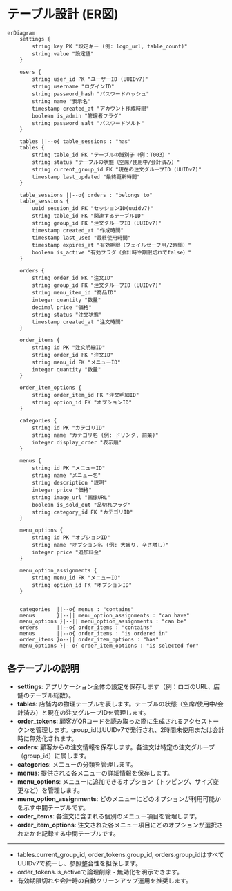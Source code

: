 # テーブル設計 (ER図)

```mermaid
erDiagram
    settings {
        string key PK "設定キー (例: logo_url, table_count)"
        string value "設定値"
    }
    
    users {
        string user_id PK "ユーザーID (UUIDv7)"
        string username "ログインID"
        string password_hash "パスワードハッシュ"
        string name "表示名"
        timestamp created_at "アカウント作成時間"
        boolean is_admin "管理者フラグ"
        string password_salt "パスワードソルト"
    }

    tables ||--o{ table_sessions : "has"
    tables {
        string table_id PK "テーブルの識別子（例：T003）"
        string status "テーブルの状態（空席/使用中/会計済み）"
        string current_group_id FK "現在の注文グループID (UUIDv7)"
        timestamp last_updated "最終更新時間"
    }

    table_sessions ||--o{ orders : "belongs to"
    table_sessions {
        uuid session_id PK "セッションID(uuidv7)"
        string table_id FK "関連するテーブルID"
        string group_id FK "注文グループID (UUIDv7)"
        timestamp created_at "作成時間"
        timestamp last_used "最終使用時間"
        timestamp expires_at "有効期限（フェイルセーフ用/2時間）"
        boolean is_active "有効フラグ（会計時や期限切れでfalse）"
    }
    
    orders {
        string order_id PK "注文ID"
        string group_id FK "注文グループID (UUIDv7)"
        string menu_item_id "商品ID"
        integer quantity "数量"
        decimal price "価格"
        string status "注文状態"
        timestamp created_at "注文時間"
    }

    order_items {
        string id PK "注文明細ID"
        string order_id FK "注文ID"
        string menu_id FK "メニューID"
        integer quantity "数量"
    }

    order_item_options {
        string order_item_id FK "注文明細ID"
        string option_id FK "オプションID"
    }

    categories {
        string id PK "カテゴリID"
        string name "カテゴリ名 (例: ドリンク, 前菜)"
        integer display_order "表示順"
    }

    menus {
        string id PK "メニューID"
        string name "メニュー名"
        string description "説明"
        integer price "価格"
        string image_url "画像URL"
        boolean is_sold_out "品切れフラグ"
        string category_id FK "カテゴリID"
    }

    menu_options {
        string id PK "オプションID"
        string name "オプション名 (例: 大盛り, 辛さ増し)"
        integer price "追加料金"
    }

    menu_option_assignments {
        string menu_id FK "メニューID"
        string option_id FK "オプションID"
    }


    categories  ||--o{ menus : "contains"
    menus       }|--|| menu_option_assignments : "can have"
    menu_options }|--|| menu_option_assignments : "can be"
    orders      ||--o{ order_items : "contains"
    menus       ||--o{ order_items : "is ordered in"
    order_items }o--|| order_item_options : "has"
    menu_options }|--o{ order_item_options : "is selected for"
```

## 各テーブルの説明

- **settings**: アプリケーション全体の設定を保存します（例：ロゴのURL、店舗のテーブル総数）。
- **tables**: 店舗内の物理テーブルを表します。テーブルの状態（空席/使用中/会計済み）と現在の注文グループIDを管理します。
- **order_tokens**: 顧客がQRコードを読み取った際に生成されるアクセストークンを管理します。group_idはUUIDv7で発行され、2時間未使用または会計時に無効化されます。
- **orders**: 顧客からの注文情報を保存します。各注文は特定の注文グループ（group_id）に属します。
- **categories**: メニューの分類を管理します。
- **menus**: 提供される各メニューの詳細情報を保存します。
- **menu_options**: メニューに追加できるオプション（トッピング、サイズ変更など）を管理します。
- **menu_option_assignments**: どのメニューにどのオプションが利用可能かを示す中間テーブルです。
- **order_items**: 各注文に含まれる個別のメニュー項目を管理します。
- **order_item_options**: 注文された各メニュー項目にどのオプションが選択されたかを記録する中間テーブルです。

---

- tables.current_group_id, order_tokens.group_id, orders.group_idはすべてUUIDv7で統一し、参照整合性を担保します。
- order_tokens.is_activeで論理削除・無効化を明示できます。
- 有効期限切れや会計時の自動クリーンアップ運用を推奨します。
